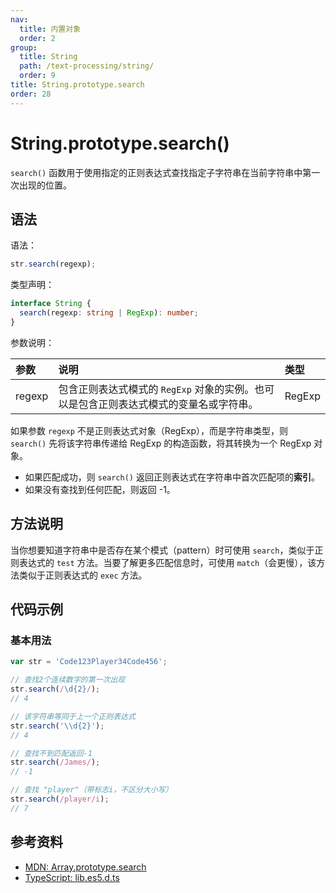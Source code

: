 ```yaml
---
nav:
  title: 内置对象
  order: 2
group:
  title: String
  path: /text-processing/string/
  order: 9
title: String.prototype.search
order: 28
---
```


# String.prototype.search()

`search()` 函数用于使用指定的正则表达式查找指定子字符串在当前字符串中第一次出现的位置。

## 语法

语法：

```js
str.search(regexp);
```

类型声明：

```ts
interface String {
  search(regexp: string | RegExp): number;
}
```

参数说明：

| 参数   | 说明                                                                                   | 类型   |
| :----- | :------------------------------------------------------------------------------------- | :----- |
| regexp | 包含正则表达式模式的 `RegExp` 对象的实例。也可以是包含正则表达式模式的变量名或字符串。 | RegExp |

如果参数 `regexp` 不是正则表达式对象（RegExp），而是字符串类型，则 `search()` 先将该字符串传递给 RegExp 的构造函数，将其转换为一个 RegExp 对象。

- 如果匹配成功，则 `search()` 返回正则表达式在字符串中首次匹配项的**索引**。
- 如果没有查找到任何匹配，则返回 -1。

## 方法说明

当你想要知道字符串中是否存在某个模式（pattern）时可使用 `search`，类似于正则表达式的 `test` 方法。当要了解更多匹配信息时，可使用 `match`（会更慢），该方法类似于正则表达式的 `exec` 方法。

## 代码示例

### 基本用法

```js
var str = 'Code123Player34Code456';

// 查找2个连续数字的第一次出现
str.search(/\d{2}/);
// 4

// 该字符串等同于上一个正则表达式
str.search('\\d{2}');
// 4

// 查找不到匹配返回-1
str.search(/James/);
// -1

// 查找 "player"（带标志i，不区分大小写）
str.search(/player/i);
// 7
```

## 参考资料

- [MDN: Array.prototype.search](https://developer.mozilla.org/zh-CN/docs/Web/JavaScript/Reference/Global_Objects/String/search)
- [TypeScript: lib.es5.d.ts](https://github.com/microsoft/TypeScript/blob/main/lib/lib.es5.d.ts)
